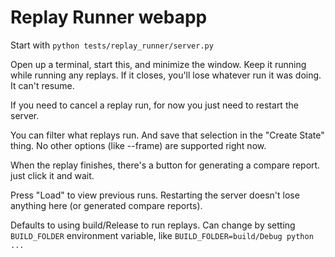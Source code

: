 # Replay Runner webapp

Start with `python tests/replay_runner/server.py`

Open up a terminal, start this, and minimize the window. Keep it running while running any replays. If it closes, you'll lose whatever run it was doing. It can't resume.

If you need to cancel a replay run, for now you just need to restart the server.

You can filter what replays run. And save that selection in the "Create State" thing. No other options (like --frame) are supported right now.

When the replay finishes, there's a button for generating a compare report. just click it and wait.

Press "Load" to view previous runs. Restarting the server doesn't lose anything here (or generated compare reports).

Defaults to using build/Release to run replays. Can change by setting `BUILD_FOLDER` environment variable, like `BUILD_FOLDER=build/Debug python ...`
